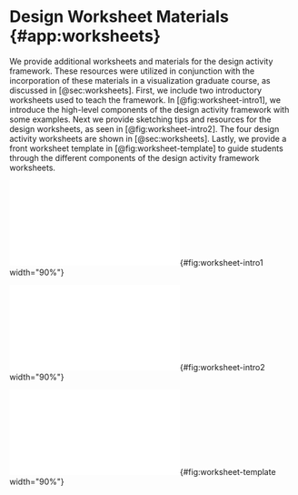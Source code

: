 # Design Worksheet Materials {#app:worksheets}

We provide additional worksheets and materials for the design activity
framework. These resources were utilized in conjunction with the incorporation
of these materials in a visualization graduate course, as discussed in
[@sec:worksheets]. First, we include two introductory worksheets used to teach
the framework. In [@fig:worksheet-intro1], we introduce the high-level
components of the design activity framework with some examples. Next we provide
sketching tips and resources for the design worksheets, as seen in
[@fig:worksheet-intro2]. The four design activity worksheets are shown in
[@sec:worksheets]. Lastly, we provide a front worksheet template in
[@fig:worksheet-template] to guide students through the different components of
the design activity framework worksheets.


![
  Introductory worksheet for the design activity framework worksheets.
](figures/worksheets/intro-worksheet.pdf){#fig:worksheet-intro1 width="90%"}


![
  Introductory worksheet on sketching and related resources.
](figures/worksheets/sketching-worksheet.pdf){#fig:worksheet-intro2 width="90%"}


![
  A template for the different components of the design activity framework
  worksheets.
](figures/worksheets/template-worksheet.pdf){#fig:worksheet-template width="90%"}
